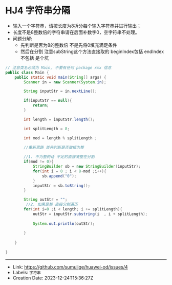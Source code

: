 # HJ4 字符串分隔

-   输入一个字符串，请按长度为8拆分每个输入字符串并进行输出；
-   长度不是8整数倍的字符串请在后面补数字0，空字符串不处理。
-   问题分解:
    -   先判断是否为8的整数倍 不是先将0填充满足条件
    -   然后在分割 注意subString这个方法直接取的 beginIndex包括 endIndex不包括 是个坑
```java
// 注意类名必须为 Main, 不要有任何 package xxx 信息
public class Main {
    public static void main(String[] args) {
        Scanner in = new Scanner(System.in);

        String inputStr = in.nextLine();

        if(inputStr == null){
            return;
        }

        int length = inputStr.length();

        int splitLength = 8;

        int mod = length % splitLength ;

        //重新思路 首先判断是否取模为整 
        
        //1. 不为整的话 不足的直接凑整在分割
        if(mod != 0){
            StringBuilder sb = new StringBuilder(inputStr);
            for(int i = 0 ; i < 8-mod ;i++){
                sb.append("0");
            }
            inputStr = sb.toString();
        }

        String outStr = "";
         //2. 如果是整 直接分割遍历
        for(int i=0 ;i < length; i += splitLength){
            outStr = inputStr.substring(i  , i + splitLength);
            
            System.out.println(outStr); 
    
        }
        
    }
         
}
```

---

* Link: https://github.com/sumulige/huawei-od/issues/4
* Labels: `字符串`
* Creation Date: 2023-12-24T15:36:27Z
